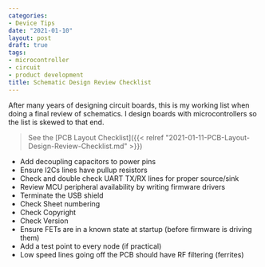 ```yaml
---
categories:
- Device Tips
date: "2021-01-10"
layout: post
draft: true
tags:
- microcontroller
- circuit
- product development
title: Schematic Design Review Checklist 
---
```


After many years of designing circuit boards, this is my working list when doing a final review of schematics. I design boards with microcontrollers so the list is skewed to that end.

> See the [PCB Layout Checklist]({{< relref "2021-01-11-PCB-Layout-Design-Review-Checklist.md" >}})


- Add decoupling capacitors to power pins
- Ensure I2Cs lines have pullup resistors
- Check and double check UART TX/RX lines for proper source/sink
- Review MCU peripheral availability by writing firmware drivers
- Terminate the USB shield
- Check Sheet numbering
- Check Copyright
- Check Version
- Ensure FETs are in a known state at startup (before firmware is driving them)
- Add a test point to every node (if practical)
- Low speed lines going off the PCB should have RF filtering (ferrites)


